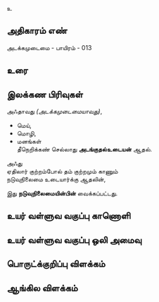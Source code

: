 உ


## அதிகாரம் எண்

அடக்கமுடைமை - பாயிரம் - 013
## உரை


## இலக்கண பிரிவுகள் 

அஃதாவது _(அடக்கமுடைமையாவது)_,  

* மெய்,  
* மொழி,  
* மனங்கள்  
தீநெறிக்கண் செல்லாது **அடங்குதல்உடையன்** ஆதல்.  

அஃது  
ஏதிலார் குற்றம்போல் தம் குற்றமும் காணும்  
நடுவுநிலைமை உடையார்க்கு ஆதலின்,  

இது **நடுவுநிலைமையின்பின்** வைக்கப்பட்டது.


## உயர் வள்ளுவ வகுப்பு காணொளி


## உயர் வள்ளுவ வகுப்பு ஒலி அமைவு 


## பொருட்க்குறிப்பு விளக்கம்


## ஆங்கில விளக்கம்

